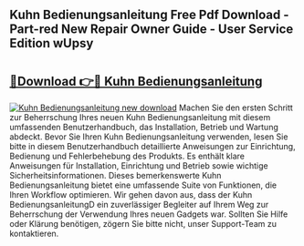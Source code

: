 ## Kuhn Bedienungsanleitung Free Pdf Download - Part-red New Repair Owner Guide - User Service Edition wUpsy

# <h2><a href="http://df1g3rp.blite.top/?on=Kuhn+Bedienungsanleitung">🔗Download 👉🔴 Kuhn Bedienungsanleitung</a></h2>

[![Kuhn Bedienungsanleitung new download](https://i.imgur.com/lujVjoI.png)](http://df1g3rp.blite.top/?on=Kuhn+Bedienungsanleitung)
Machen Sie den ersten Schritt zur Beherrschung Ihres neuen Kuhn Bedienungsanleitung mit diesem umfassenden Benutzerhandbuch, das Installation, Betrieb und Wartung abdeckt. Bevor Sie Ihren Kuhn Bedienungsanleitung verwenden, lesen Sie bitte in diesem Benutzerhandbuch detaillierte Anweisungen zur Einrichtung, Bedienung und Fehlerbehebung des Produkts. Es enthält klare Anweisungen für Installation, Einrichtung und Betrieb sowie wichtige Sicherheitsinformationen. Dieses bemerkenswerte Kuhn Bedienungsanleitung bietet eine umfassende Suite von Funktionen, die Ihren Workflow optimieren. Wir gehen davon aus, dass der Kuhn BedienungsanleitungD ein zuverlässiger Begleiter auf Ihrem Weg zur Beherrschung der Verwendung Ihres neuen Gadgets war. Sollten Sie Hilfe oder Klärung benötigen, zögern Sie bitte nicht, unser Support-Team zu kontaktieren.
